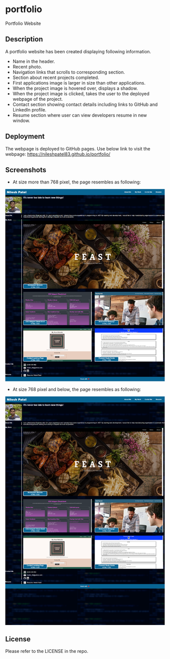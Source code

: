 # portfolio
Portfolio Website

## Description
A portfolio website has been created displaying following information.
- Name in the header.
- Recent photo.
- Navigation links that scrolls to corresponding section.
- Section about recent projects completed.
- First applications image is larger in size than other applications.
- When the project image is hovered over, displays a shadow.
- When the project image is clicked, takes the user to the deployed webpage of the project.
- Contact section showing contact details including links to GitHub and LinkedIn profile.
- Resume section where user can view developers resume in new window.

## Deployment
The webpage is deployed to GitHub pages. Use below link to visit the webpage: https://nileshpatel83.github.io/portfolio/

## Screenshots
- At size more than 768 pixel, the page resembles as following:

![Desktop Webpage](./assets/images/DesktopImage.png)

- At size 768 pixel and below, the page resembles as following:

![Mobile Webpage](./assets/images/MobileImage.png)

## License
Please refer to the LICENSE in the repo.